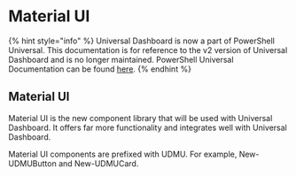 # Material UI

{% hint style="info" %}
Universal Dashboard is now a part of PowerShell Universal. This documentation is for reference to the v2 version of Universal Dashboard and is no longer maintained. PowerShell Universal Documentation can be found [here](https://docs.ironmansoftware.com).
{% endhint %}

## Material UI

Material UI is the new component library that will be used with Universal Dashboard. It offers far more functionality and integrates well with Universal Dashboard.

Material UI components are prefixed with UDMU. For example, New-UDMUButton and New-UDMUCard.

